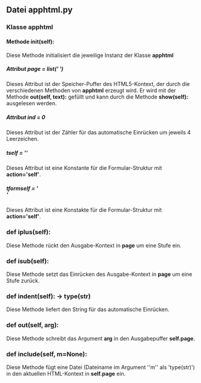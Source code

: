 ## Datei apphtml.py
### Klasse apphtml
#### Methode __init__(self):
  Diese Methode initialisiert die jeweilige Instanz der Klasse __apphtml__
##### Attribut page = list(' ')
  Dieses Attribut ist der Speicher-Puffer des HTML5-Kontext, der durch die verschiedenen Methoden von __apphtml__ erzeugt wird. Er wird mit der Methode     __out(self, text):__ gefüllt und kann durch die Methode __show(self):__ ausgelesen werden.
##### Attribut ind = 0
  Dieses Attribut ist der Zähler für das automatische Einrücken um jeweils 4 Leerzeichen.
##### tself = '<?php echo htmlspecialchars($_SERVER["PHP_SELF"]); ?>'
  Dieses Attribut ist eine Konstante für die Formular-Struktur mit **action='self'**.
##### tformself = '<form id="header" class="fix" action="'+tself+'" method="post" enctype="UTF-8">'
  Dieses Attribut ist eine Konstakte für die Formular-Struktur mit **action='self'**.
### def iplus(self):
  Diese Methode rückt den Ausgabe-Kontext in **page** um eine Stufe ein.
### def isub(self):
  Diese Methode setzt das Einrücken des Ausgabe-Kontext in **page** um eine Stufe zurück.
### def indent(self): -> type(str)
  Diese Methode liefert den String für das automatische Einrücken.
### def out(self, arg):
  Diese Methode schreibt das Argument __arg__ in den Ausgabepuffer __self.page__.
### def include(self, m=None):
  Diese Methode fügt eine Datei (Dateiname im Argument ''m'' als 'type(str)') in den aktuellen
  HTML-Kontext in __self.page__ ein.
